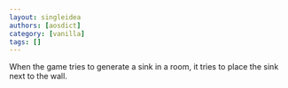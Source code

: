 ```yaml
---
layout: singleidea
authors: [aosdict]
category: [vanilla]
tags: []
---
```

When the game tries to generate a sink in a room, it tries to place the sink next to the wall.
